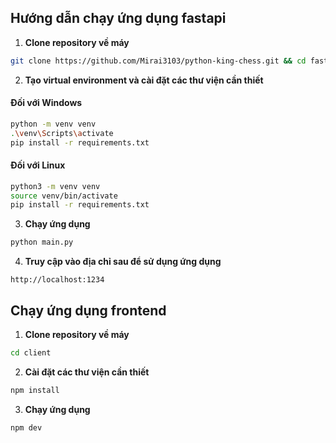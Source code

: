 ## Hướng dẫn chạy ứng dụng fastapi
1. **Clone repository về máy**
```bash
git clone https://github.com/Mirai3103/python-king-chess.git && cd fastapi-server
```
2. **Tạo virtual environment và cài đặt các thư viện cần thiết**
#### Đối với Windows
```bash
python -m venv venv
.\venv\Scripts\activate
pip install -r requirements.txt
```
#### Đối với Linux
```bash
python3 -m venv venv
source venv/bin/activate
pip install -r requirements.txt
```

3. **Chạy ứng dụng**
```bash
python main.py
```
4. **Truy cập vào địa chỉ sau để sử dụng ứng dụng**
```
http://localhost:1234
```

   

## Chạy ứng dụng frontend
1. **Clone repository về máy**
```bash
cd client
```
2. **Cài đặt các thư viện cần thiết**
```bash
npm install
```
3. **Chạy ứng dụng**
```bash
npm dev
```
